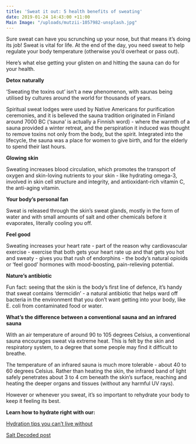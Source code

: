 ```yaml
---
title: 'Sweat it out: 5 health benefits of sweating'
date: 2019-01-24 14:43:00 +11:00
Main Image: "/uploads/mutzii-1057982-unsplash.jpg"
---
```


Sure sweat can have you scrunching up your nose, but that means it’s doing its job! Sweat is vital for life. At the end of the day, you need sweat to help regulate your body temperature (otherwise you’d overheat or pass out).

Here’s what else getting your glisten on and hitting the sauna can do for your health.

**Detox naturally**

‘Sweating the toxins out’ isn’t a new phenomenon, with saunas being utilised by cultures around the world for thousands of years.

Spiritual sweat lodges were used by Native Americans for purification ceremonies, and it is believed the sauna tradition originated in Finland around 7000 BC (‘sauna’ is actually a Finnish word) -  where the warmth of a sauna provided a winter retreat, and the perspiration it induced was thought to remove toxins not only from the body, but the spirit. Integrated into the lifecycle, the sauna was a place for women to give birth, and for the elderly to spend their last hours.

**Glowing skin**

Sweating increases blood circulation, which promotes the transport of oxygen and skin-loving nutrients to your skin - like hydrating omega-3, involved in skin cell structure and integrity, and antioxidant-rich vitamin C, the anti-aging vitamin.

**Your body’s personal fan**

Sweat is released through the skin’s sweat glands, mostly in the form of water and with small amounts of salt and other chemicals before it evaporates, literally cooling you off.

**Feel good**

Sweating increases your heart rate - part of the reason why cardiovascular exercise - exercise that both gets your heart rate up and that gets you hot and sweaty -  gives you that rush of endorphins - the body’s natural opioids or ‘feel good’ hormones with mood-boosting,  pain-relieving potential.

**Nature’s antibiotic**

Fun fact: seeing that the skin is the body’s first line of defence, it’s handy that sweat contains ‘dermcidin’ - a natural antibiotic that helps ward off bacteria in the environment that you don’t want getting into your body, like E. coli from contaminated food or water.

**What’s the difference between a conventional sauna and an infrared sauna**

With an air temperature of around 90 to 105 degrees Celsius, a conventional sauna encourages sweat via extreme heat. This is felt by the skin and respiratory system, to a degree that some people may find it difficult to breathe.

The temperature of an infrared sauna is much more tolerable - about 40 to 60 degrees Celsius. Rather than heating the skin, the infrared band of light safely penetrates about 3 to 4 cm beneath the skin’s surface, reaching and heating the deeper organs and tissues (without any harmful UV rays).

However or whenever you sweat, it’s so important to rehydrate your body to keep it feeling its best. 

**Learn how to hydrate right with our:**

[Hydration tips you can’t live without](https://blog.soulara.com.au/blog/hydration-tips-you-cant-live-without/)

[Salt Decoded post](https://blog.soulara.com.au/blog/why-eating-more-salt-could-change-your-life-for-the-better/)